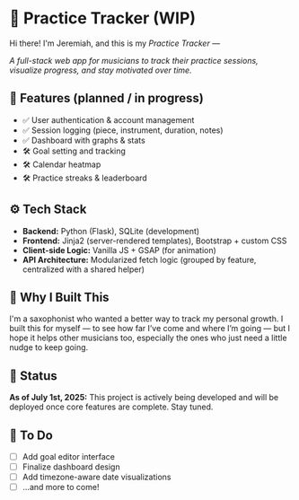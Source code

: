 # 🎷 Practice Tracker (WIP)

Hi there! I'm Jeremiah, and this is my *Practice Tracker* —

*A full-stack web app for musicians to track their practice sessions, visualize progress, and stay motivated over time.*

## 🌟 Features (planned / in progress)
- ✅ User authentication & account management  
- ✅ Session logging (piece, instrument, duration, notes)  
- ✅ Dashboard with graphs & stats  
- 🛠️ Goal setting and tracking  
- 🛠️ Calendar heatmap  
- 🛠️ Practice streaks & leaderboard  

## ⚙️ Tech Stack
- **Backend:** Python (Flask), SQLite (development)
- **Frontend:** Jinja2 (server-rendered templates), Bootstrap + custom CSS
- **Client-side Logic:** Vanilla JS + GSAP (for animation)
- **API Architecture:** Modularized fetch logic (grouped by feature, centralized with a shared helper)

## 🧠 Why I Built This  
I'm a saxophonist who wanted a better way to track my personal growth. I built this for myself — to see how far I’ve come and where I’m going — but I hope it helps other musicians too, especially the ones who just need a little nudge to keep going.

## 🚧 Status  
**As of July 1st, 2025:** This project is actively being developed and will be deployed once core features are complete. Stay tuned.

## 📝 To Do
- [ ] Add goal editor interface  
- [ ] Finalize dashboard design  
- [ ] Add timezone-aware date visualizations  
- [ ] ...and more to come!
